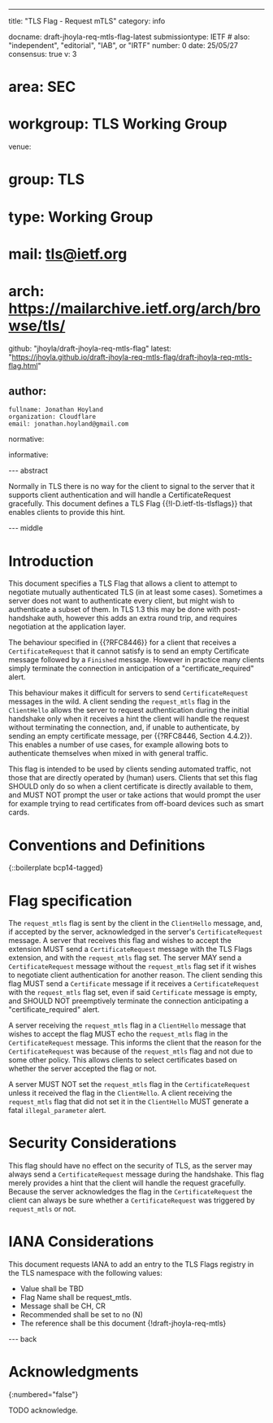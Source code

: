 ---
title: "TLS Flag - Request mTLS"
category: info

docname: draft-jhoyla-req-mtls-flag-latest
submissiontype: IETF  # also: "independent", "editorial", "IAB", or "IRTF"
number: 0
date: 25/05/27
consensus: true
v: 3
# area: SEC
# workgroup: TLS Working Group
venue:
#  group: TLS
#  type: Working Group
#  mail: tls@ietf.org
#  arch: https://mailarchive.ietf.org/arch/browse/tls/
  github: "jhoyla/draft-jhoyla-req-mtls-flag"
  latest: "https://jhoyla.github.io/draft-jhoyla-req-mtls-flag/draft-jhoyla-req-mtls-flag.html"

author:
 -
    fullname: Jonathan Hoyland
    organization: Cloudflare
    email: jonathan.hoyland@gmail.com

normative:

informative:


--- abstract

Normally in TLS there is no way for the client to signal to the server that it
supports client authentication and will handle a CertificateRequest gracefully.
This document defines a TLS Flag {{!I-D.ietf-tls-tlsflags}} that enables clients
to provide this hint.


--- middle

# Introduction

This document specifies a TLS Flag that allows a client to attempt to negotiate
mutually authenticated TLS (in at least some cases). Sometimes a server does not
want to authenticate every client, but might wish to authenticate a subset of
them. In TLS 1.3 this may be done with post-handshake auth, however this adds an
extra round trip, and requires negotiation at the application layer.

The behaviour specified in {{?RFC8446}} for a client that receives a
`CertificateRequest` that it cannot satisfy is to send an empty Certificate
message followed by a `Finished` message. However in practice many clients simply
terminate the connection in anticipation of a "certificate_required" alert.

This behaviour makes it difficult for servers to send `CertificateRequest`
messages in the wild. A client sending the `request_mtls` flag in the `ClientHello`
allows the server to request authentication during the initial handshake only
when it receives a hint the client will handle the request without terminating
the connection, and, if unable to authenticate, by sending an empty certificate
message, per {{?RFC8446, Section 4.4.2}}. This enables a number of use cases,
for example allowing bots to authenticate themselves when mixed in with general
traffic.

This flag is intended to be used by clients sending automated traffic, not those
that are directly operated by (human) users. Clients that set this flag SHOULD
only do so when a client certificate is directly available to them, and MUST NOT
prompt the user or take actions that would prompt the user for example trying to
read certificates from off-board devices such as smart cards.

# Conventions and Definitions

{::boilerplate bcp14-tagged}

# Flag specification

The `request_mtls` flag is sent by the client in the `ClientHello` message,
and, if accepted by the server, acknowledged in the server's
`CertificateRequest` message. A server that receives this flag and wishes to
accept the extension MUST send a `CertificateRequest` message with the TLS
Flags extension, and with the `request_mtls` flag set. The server MAY send a
`CertificateRequest` message without the `request_mtls` flag set if it wishes
to negotiate client authentication for another reason. The client sending this
flag MUST send a `Certificate` message if it receives a `CertificateRequest`
with the `request_mtls` flag set, even if said `Certificate` message is empty,
and SHOULD NOT preemptively terminate the connection anticipating a
"certificate_required" alert.

A server receiving the `request_mtls` flag in a `ClientHello` message that
wishes to accept the flag MUST echo the `request_mtls` flag in the
`CertificateRequest` message. This informs the client that the reason for the
`CertificateRequest` was because of the `request_mtls` flag and not due to some
other policy. This allows clients to select certificates based on whether the
server accepted the flag or not.

A server MUST NOT set the `request_mtls` flag in the `CertificateRequest` unless
it received the flag in the `ClientHello`. A client receiving the `request_mtls`
flag that did not set it in the `ClientHello` MUST generate a fatal
`illegal_parameter` alert.

# Security Considerations

This flag should have no effect on the security of TLS, as the server may always
send a `CertificateRequest` message during the handshake. This flag merely
provides a hint that the client will handle the request gracefully. Because the
server acknowledges the flag in the `CertificateRequest` the client can always
be sure whether a `CertificateRequest` was triggered by `request_mtls` or not.

# IANA Considerations

This document requests IANA to add an entry to the TLS Flags registry in the TLS
namespace with the following values:

* Value shall be TBD
* Flag Name shall be request_mtls.
* Message shall be CH, CR
* Recommended shall be set to no (N)
* The reference shall be this document {!draft-jhoyla-req-mtls}

--- back

# Acknowledgments
{:numbered="false"}

TODO acknowledge.
